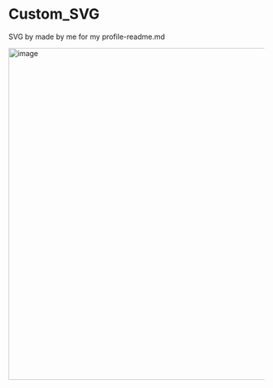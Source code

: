 # Custom_SVG
SVG by made by me for my profile-readme.md

<img width="654" alt="image" src="https://github.com/user-attachments/assets/f24399b1-05df-4266-8e4c-8c00535e222b">
